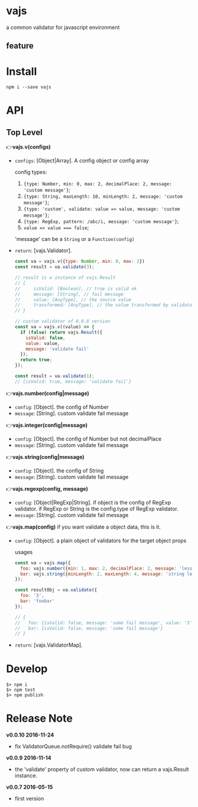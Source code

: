 # vajs

a common validator for javascript environment

## feature

# Install

    npm i --save vajs

# API

## Top Level

👉**vajs.v(configs)**

- `configs`: [Object|Array]. A config object or config array

  config types:

  1. `{type: Number, min: 0, max: 2, decimalPlace: 2, message: 'custom message'}`;
  2. `{type: String, maxLength: 10, minLength: 2, message: 'custom message'}`;
  3. `{type: 'custom', validate: value => value, message: 'custom message'}`;
  4. `{type: RegExp, pattern: /abc/i, message: 'custom message'}`;
  5. `value => value === false`;

  'message' can be a `String` or a `Function(config)`

- `return`: [vajs.Validator].

  ```javascript
  const va = vajs.v({type: Number, min: 0, max: 2})
  const result = va.validate(3);

  // result is a instance of vajs.Result
  // {
  // 	 isValid: [Boolean], // true is valid ok
  //	 message: [String], // fail message
  //	 value: [AnyType], // the source value
  //	 transformed: [AnyType], // the value transformed by validator. most for numbers
  // }

  // custom validator of 0.0.8 version
  const va = vajs.v((value) => {
    if (false) return vajs.Result({
      isValid: false,
      value: value,
      message: 'validate fail'
    });
    return true;
  });

  const result = va.validate(1);
  // {isValid: true, message: 'validate fail'}
  ```

👉**vajs.number(config|message)**

- `config`: [Object]. the config of Number
- `message`: [String]. custom validate fail message

👉**vajs.integer(config|message)**

- `config`: [Object]. the config of Number but not decimalPlace
- `message`: [String]. custom validate fail message

👉**vajs.string(config|message)**

- `config`: [Object]. the config of String
- `message`: [String]. custom validate fail message

👉**vajs.regexp(config, message)**
- `config`: [Object|RegExp|String].
  if object is the config of RegExp validator.
  if RegExp or String is the config.type of RegExp validator.
- `message`: [String]. custom validate fail message


👉**vajs.map(config)**
if you want validate a object data, this is it.
* `config`: [Object]. a plain object of validators for the target object props

  usages

  ```javascript
  const va = vajs.map({
    foo: vajs.number({min: 1, max: 2, decimalPlace: 2, message: 'less than 2 and great than 1'}),
    bar: vajs.string({minLength: 2, maxLength: 4, message: 'string length less than 4 and great than {}'})
  });

  const resultObj = va.validate({
    foo: '3',
    bar: 'foobar'
  });

  // {
  //   foo: {isValid: false, message: 'some fail message', value: '3', transformed: 3},
  //   bar: {isValid: false, message: 'some fail message'}
  // }
  ```

* `return`: [vajs.ValidatorMap].

# Develop

    $> npm i
    $> npm test
    $> npm publish

# Release Note

**v0.0.10 2016-11-24**

* fix ValidatorQueue.notRequire() validate fail bug

**v0.0.9 2016-11-14**

* the 'validate' property of custom validator, now can return a vajs.Result instance.



**v0.0.7 2016-05-15**

* first version

